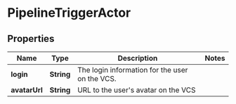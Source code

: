 

# PipelineTriggerActor

## Properties

Name | Type | Description | Notes
------------ | ------------- | ------------- | -------------
**login** | **String** | The login information for the user on the VCS. | 
**avatarUrl** | **String** | URL to the user&#39;s avatar on the VCS | 



